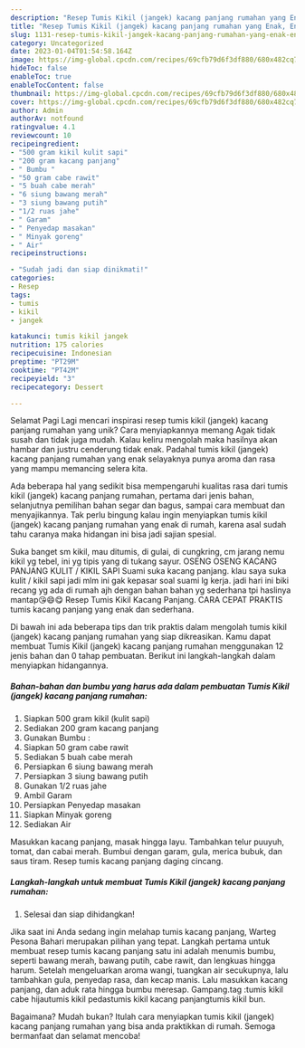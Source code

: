 ```yaml
---
description: "Resep Tumis Kikil (jangek) kacang panjang rumahan yang Enak, Enak"
title: "Resep Tumis Kikil (jangek) kacang panjang rumahan yang Enak, Enak"
slug: 1131-resep-tumis-kikil-jangek-kacang-panjang-rumahan-yang-enak-enak
category: Uncategorized
date: 2023-01-04T01:54:58.164Z
image: https://img-global.cpcdn.com/recipes/69cfb79d6f3df880/680x482cq70/tumis-kikil-jangek-kacang-panjang-rumahan-foto-resep-utama.jpg
hideToc: false
enableToc: true
enableTocContent: false
thumbnail: https://img-global.cpcdn.com/recipes/69cfb79d6f3df880/680x482cq70/tumis-kikil-jangek-kacang-panjang-rumahan-foto-resep-utama.jpg
cover: https://img-global.cpcdn.com/recipes/69cfb79d6f3df880/680x482cq70/tumis-kikil-jangek-kacang-panjang-rumahan-foto-resep-utama.jpg
author: Admin
authorAv: notfound
ratingvalue: 4.1
reviewcount: 10
recipeingredient:
- "500 gram kikil kulit sapi"
- "200 gram kacang panjang"
- " Bumbu "
- "50 gram cabe rawit"
- "5 buah cabe merah"
- "6 siung bawang merah"
- "3 siung bawang putih"
- "1/2 ruas jahe"
- " Garam"
- " Penyedap masakan"
- " Minyak goreng"
- " Air"
recipeinstructions:

- "Sudah jadi dan siap dinikmati!"
categories:
- Resep
tags:
- tumis
- kikil
- jangek

katakunci: tumis kikil jangek 
nutrition: 175 calories
recipecuisine: Indonesian
preptime: "PT29M"
cooktime: "PT42M"
recipeyield: "3"
recipecategory: Dessert

---
```



Selamat Pagi Lagi mencari inspirasi resep tumis kikil (jangek) kacang panjang rumahan yang unik? Cara menyiapkannya memang Agak tidak susah dan tidak juga mudah. Kalau keliru mengolah maka hasilnya akan hambar dan justru cenderung tidak enak. Padahal tumis kikil (jangek) kacang panjang rumahan yang enak selayaknya punya aroma dan rasa yang mampu memancing selera kita.


Ada beberapa hal yang sedikit bisa mempengaruhi kualitas rasa dari tumis kikil (jangek) kacang panjang rumahan, pertama dari jenis bahan, selanjutnya pemilihan bahan segar dan bagus, sampai cara membuat dan menyajikannya. Tak perlu bingung kalau ingin menyiapkan tumis kikil (jangek) kacang panjang rumahan yang enak di rumah, karena asal sudah tahu caranya maka hidangan ini bisa jadi sajian spesial.

Suka banget sm kikil, mau ditumis, di gulai, di cungkring, cm jarang nemu kikil yg tebel, ini yg tipis yang di tukang sayur. OSENG OSENG KACANG PANJANG KULIT / KIKIL SAPI Suami suka kacang panjang. klau saya suka kulit / kikil sapi jadi mlm ini gak kepasar soal suami lg kerja. jadi hari ini biki recang yg ada di rumah ajh dengan bahan bahan yg sederhana tpi haslinya mantap😘😄😋 Resep Tumis Kikil Kacang Panjang. CARA CEPAT PRAKTIS tumis kacang panjang yang enak dan sederhana.


Di bawah ini ada beberapa tips dan trik praktis dalam mengolah tumis kikil (jangek) kacang panjang rumahan yang siap dikreasikan. Kamu dapat membuat Tumis Kikil (jangek) kacang panjang rumahan menggunakan 12 jenis bahan dan 0 tahap pembuatan. Berikut ini langkah-langkah dalam menyiapkan hidangannya.

<!--inarticleads1-->

##### Bahan-bahan dan bumbu yang harus ada dalam pembuatan Tumis Kikil (jangek) kacang panjang rumahan:

1. Siapkan 500 gram kikil (kulit sapi)
1. Sediakan 200 gram kacang panjang
1. Gunakan  Bumbu :
1. Siapkan 50 gram cabe rawit
1. Sediakan 5 buah cabe merah
1. Persiapkan 6 siung bawang merah
1. Persiapkan 3 siung bawang putih
1. Gunakan 1/2 ruas jahe
1. Ambil  Garam
1. Persiapkan  Penyedap masakan
1. Siapkan  Minyak goreng
1. Sediakan  Air


Masukkan kacang panjang, masak hingga layu. Tambahkan telur puuyuh, tomat, dan cabai merah. Bumbui dengan garam, gula, merica bubuk, dan saus tiram. Resep tumis kacang panjang daging cincang. 

<!--inarticleads2-->

##### Langkah-langkah untuk membuat Tumis Kikil (jangek) kacang panjang rumahan:


1. Selesai dan siap dihidangkan!

Jika saat ini Anda sedang ingin melahap tumis kacang panjang, Warteg Pesona Bahari merupakan pilihan yang tepat. Langkah pertama untuk membuat resep tumis kacang panjang satu ini adalah menumis bumbu, seperti bawang merah, bawang putih, cabe rawit, dan lengkuas hingga harum. Setelah mengeluarkan aroma wangi, tuangkan air secukupnya, lalu tambahkan gula, penyedap rasa, dan kecap manis. Lalu masukkan kacang panjang, dan aduk rata hingga bumbu meresap. Gampang.tag :tumis kikil cabe hijautumis kikil pedastumis kikil kacang panjangtumis kikil bun. 

Bagaimana? Mudah bukan? Itulah cara menyiapkan tumis kikil (jangek) kacang panjang rumahan yang bisa anda praktikkan di rumah. Semoga bermanfaat dan selamat mencoba!

